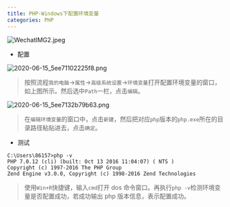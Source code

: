 ```yaml
---
title: PHP-Windows下配置环境变量
categories: PHP
---
```

![WechatIMG2.jpeg](https://upload-images.jianshu.io/upload_images/15325592-2416244a421f9533.jpeg?imageMogr2/auto-orient/strip%7CimageView2/2/w/1240)
<!-- more -->

- 配置

![2020-06-15_5ee71102225f8.png](https://upload-images.jianshu.io/upload_images/15325592-5ee9c0ba82fa0c40.png?imageMogr2/auto-orient/strip%7CimageView2/2/w/1240)
<!-- more -->


> 按照流程`我的电脑`->`属性`->`高级系统设置`->`环境变量`打开配置环境变量的窗口，如上图所示。然后选中`Path`一栏，点击`编辑`。

![2020-06-15_5ee7132b79b63.png](https://upload-images.jianshu.io/upload_images/15325592-5d059bee63ef44ae.png?imageMogr2/auto-orient/strip%7CimageView2/2/w/1240)
<!-- more -->


> 在`编辑环境变量`的窗口中，点击`新建`，然后把对应`php`版本的`php.exe`所在的目录路径粘贴进去，点击`确定`。

- 测试

```
C:\Users\86157>php -v
PHP 7.0.12 (cli) (built: Oct 13 2016 11:04:07) ( NTS )
Copyright (c) 1997-2016 The PHP Group
Zend Engine v3.0.0, Copyright (c) 1998-2016 Zend Technologies
```

> 使用`Win+R`快捷键，输入`cmd`打开 dos 命令窗口。再执行`php -v`检测环境变量是否配置成功，若成功输出 php 版本信息，表示配置成功。

